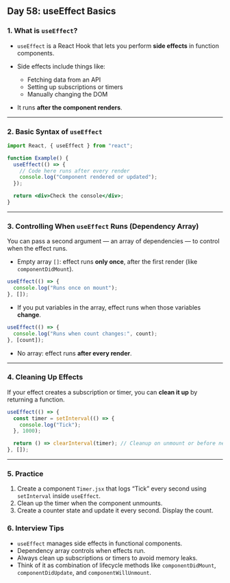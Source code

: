 ## Day 58: useEffect Basics

### 1. What is `useEffect`?

* `useEffect` is a React Hook that lets you perform **side effects** in function components.
* Side effects include things like:

  * Fetching data from an API
  * Setting up subscriptions or timers
  * Manually changing the DOM
* It runs **after the component renders**.

---

### 2. Basic Syntax of `useEffect`

```jsx
import React, { useEffect } from "react";

function Example() {
  useEffect(() => {
    // Code here runs after every render
    console.log("Component rendered or updated");
  });

  return <div>Check the console</div>;
}
```

---

### 3. Controlling When `useEffect` Runs (Dependency Array)

You can pass a second argument — an array of dependencies — to control when the effect runs.

* Empty array `[]`: effect runs **only once**, after the first render (like `componentDidMount`).

```jsx
useEffect(() => {
  console.log("Runs once on mount");
}, []);
```

* If you put variables in the array, effect runs when those variables **change**.

```jsx
useEffect(() => {
  console.log("Runs when count changes:", count);
}, [count]);
```

* No array: effect runs **after every render**.

---

### 4. Cleaning Up Effects

If your effect creates a subscription or timer, you can **clean it up** by returning a function.

```jsx
useEffect(() => {
  const timer = setInterval(() => {
    console.log("Tick");
  }, 1000);

  return () => clearInterval(timer); // Cleanup on unmount or before next effect
}, []);
```

---

### 5. Practice

<div class="practice">

1. Create a component `Timer.jsx` that logs “Tick” every second using `setInterval` inside `useEffect`.
2. Clean up the timer when the component unmounts.
3. Create a counter state and update it every second. Display the count.

</div>

<div class="section-break"></div>

### 6. Interview Tips

* `useEffect` manages side effects in functional components.
* Dependency array controls when effects run.
* Always clean up subscriptions or timers to avoid memory leaks.
* Think of it as combination of lifecycle methods like `componentDidMount`, `componentDidUpdate`, and `componentWillUnmount`.

<div class="section-break"></div>

